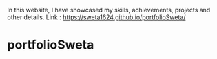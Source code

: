 In this website, I have showcased my skills,
achievements, projects and other details.
Link :
https://sweta1624.github.io/portfolioSweta/ 

# portfolioSweta

